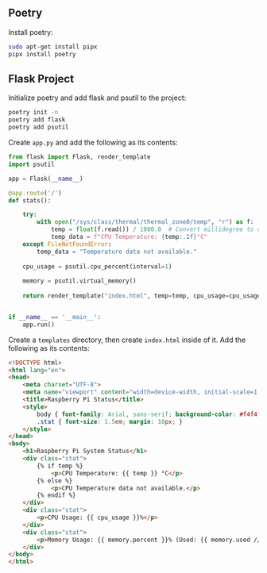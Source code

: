 ## Poetry

Install poetry:

```bash
sudo apt-get install pipx
pipx install poetry
```

## Flask Project

Initialize poetry and add flask and psutil to the project:

```bash
poetry init -n
poetry add flask
poetry add psutil
```

Create `app.py` and add the following as its contents:

```python
from flask import Flask, render_template
import psutil

app = Flask(__name__)

@app.route('/')
def stats():

    try:
        with open("/sys/class/thermal/thermal_zone0/temp", "r") as f:
            temp = float(f.read()) / 1000.0  # Convert millidegree to degree
            temp_data = f"CPU Temperature: {temp:.1f}°C"
    except FileNotFoundError:
        temp_data = "Temperature data not available."
    
    cpu_usage = psutil.cpu_percent(interval=1)
    
    memory = psutil.virtual_memory()
    
    return render_template("index.html", temp=temp, cpu_usage=cpu_usage, memory=memory)


if __name__ == '__main__':
    app.run()

```

Create a `templates` directory, then create `index.html` inside of it. Add the following as its contents:

```html
<!DOCTYPE html>
<html lang="en">
<head>
    <meta charset="UTF-8">
    <meta name="viewport" content="width=device-width, initial-scale=1.0">
    <title>Raspberry Pi Status</title>
    <style>
        body { font-family: Arial, sans-serif; background-color: #f4f4f9; text-align: center; margin-top: 50px; }
        .stat { font-size: 1.5em; margin: 10px; }
    </style>
</head>
<body>
    <h1>Raspberry Pi System Status</h1>
    <div class="stat">
        {% if temp %}
            <p>CPU Temperature: {{ temp }} °C</p>
        {% else %}
            <p>CPU Temperature data not available.</p>
        {% endif %}
    </div>
    <div class="stat">
        <p>CPU Usage: {{ cpu_usage }}%</p>
    </div>
    <div class="stat">
        <p>Memory Usage: {{ memory.percent }}% (Used: {{ memory.used // (1024**2) }} MB, Total: {{ memory.total // (1024**2) }} MB)</p>
    </div>
</body>
</html>
```